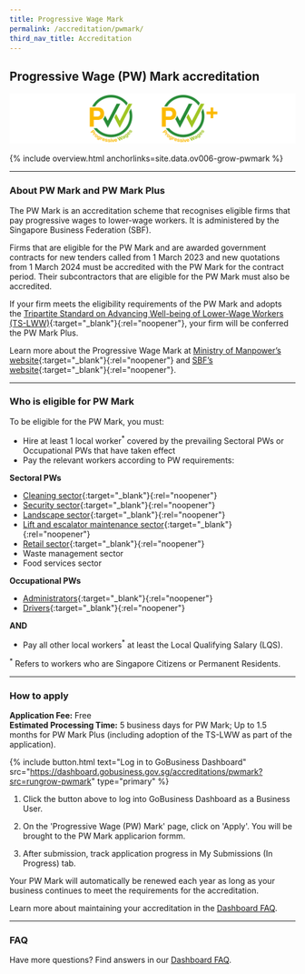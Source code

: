 ```yaml
---
title: Progressive Wage Mark
permalink: /accreditation/pwmark/
third_nav_title: Accreditation
---
```


## Progressive Wage (PW) Mark accreditation

![PW Mark and PW Mark Plus](/images/grow/PWMark_PWMark_Plus.svg)

{% include overview.html anchorlinks=site.data.ov006-grow-pwmark %}

---
<a name="about-pw-mark-and-pw-mark-plus"></a>
### About PW Mark and PW Mark Plus

The PW Mark is an accreditation scheme that recognises eligible firms that pay progressive wages to lower-wage workers. It is administered by the Singapore Business Federation (SBF).

Firms that are eligible for the PW Mark and are awarded government contracts for new tenders called from 1 March 2023 and new quotations from 1 March 2024 must be accredited with the PW Mark for the contract period. Their subcontractors that are eligible for the PW Mark must also be accredited.

If your firm meets the eligibility requirements of the PW Mark and adopts the [Tripartite Standard on Advancing Well-being of Lower-Wage Workers (TS-LWW)](https://go.gov.sg/TS-LWW){:target="_blank"}{:rel="noopener"}, your firm will be conferred the PW Mark Plus.

Learn more about the Progressive Wage Mark at [Ministry of Manpower’s website](https://www.mom.gov.sg/employment-practices/progressive-wage-model/progressive-wage-mark){:target="_blank"}{:rel="noopener"} and [SBF’s website](https://bit.ly/sbfpwmark){:target="_blank"}{:rel="noopener"}.


---
<a name="pw-mark-eligibility"></a>
### Who is eligible for PW Mark

To be eligible for the PW Mark, you must:

- Hire at least 1 local worker<sup>*</sup> covered by the prevailing Sectoral PWs or Occupational PWs that have taken effect
- Pay the relevant workers according to PW requirements:

**Sectoral PWs**
- [Cleaning sector](https://www.mom.gov.sg/employment-practices/progressive-wage-model/cleaning-sector#wage-requirements){:target="_blank"}{:rel="noopener"}
- [Security sector](https://www.mom.gov.sg/employment-practices/progressive-wage-model/security-sector#wage-requirements){:target="_blank"}{:rel="noopener"}
- [Landscape sector](https://www.mom.gov.sg/employment-practices/progressive-wage-model/landscape-sector#wage-requirements){:target="_blank"}{:rel="noopener"}
- [Lift and escalator maintenance sector](https://www.mom.gov.sg/employment-practices/progressive-wage-model/lift-and-escalator-sector){:target="_blank"}{:rel="noopener"}
- [Retail sector](https://www.mom.gov.sg/employment-practices/progressive-wage-model/retail-sector){:target="_blank"}{:rel="noopener"}
- Waste management sector
- Food services sector

**Occupational PWs**
- [Administrators](https://www.mom.gov.sg/employment-practices/progressive-wage-model/expansion-of-progressive-wage-approach-and-coverage#occupational-pws){:target="_blank"}{:rel="noopener"}
- [Drivers](https://www.mom.gov.sg/employment-practices/progressive-wage-model/expansion-of-progressive-wage-approach-and-coverage#occupational-pws){:target="_blank"}{:rel="noopener"}

**AND**
- Pay all other local workers<sup>*</sup> at least the Local Qualifying Salary (LQS).

<sup>*</sup> Refers to workers who are Singapore Citizens or Permanent Residents.


---
<a name="how-to-apply-for-pw-mark"></a>
### How to apply

**Application Fee:** Free<br>
**Estimated Processing Time:** 5 business days for PW Mark; Up to 1.5 months for PW Mark Plus (including adoption of the TS-LWW as part of the application).

{% include button.html text="Log in to GoBusiness Dashboard" src="https://dashboard.gobusiness.gov.sg/accreditations/pwmark?src=rungrow-pwmark" type="primary" %}

1.	Click the button above to log into GoBusiness Dashboard as a Business User.

2.	On the 'Progressive Wage (PW) Mark' page, click on 'Apply'. You will be brought to the PW Mark applicarion formm.

3.	After submission, track application progress in My Submissions (In Progress) tab.

Your PW Mark will automatically be renewed each year as long as your business continues to meet the requirements for the accreditation. 

Learn more about maintaining your accreditation in the [Dashboard FAQ](/dashboard-faqs/accreditation/?src=rungrow-pwmark).

---
<a name="pw-mark-faq"></a>
### FAQ

Have more questions? Find answers in our [Dashboard FAQ](/dashboard-faqs/accreditation/?src=rungrow-pwmark).


<script src="/jquery/jquery.min.js"></script>
<script src="/jquery/bp-menu-new-tab.js"></script>
